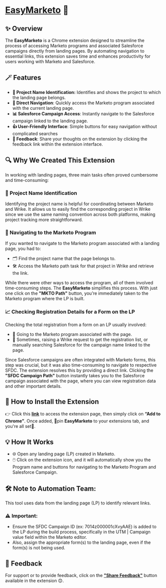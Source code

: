 # [EasyMarketo](https://chromewebstore.google.com/detail/easymarketo/aooojlnnppjpchpfjofohbgacpkelfpf) 🧭
## ✨ Overview
The **EasyMarketo** is a Chrome extension designed to streamline the process of accessing Marketo programs and associated Salesforce campaigns directly from landing pages. By automating navigation to essential links, this extension saves time and enhances productivity for users working with Marketo and Salesforce.

## 🪄 Features
* **📝 Project Name Identification:**  Identifies and shows the project to which the landing page  belongs.
* **🚀 Direct Navigation**: Quickly access the Marketo program associated with the current landing page.
* **📊 Salesforce Campaign Access**: Instantly navigate to the Salesforce campaign linked to the landing page.
* **👍 User-Friendly Interface**: Simple buttons for easy navigation without complicated searches
* **💬 Feedback**: Share your thoughts on the extension by clicking the feedback link within the extension interface.

## 🔍 Why We Created This Extension
In working with landing pages, three main tasks often proved cumbersome and time-consuming:

### 📝 Project Name Identification
Identifying the project name is helpful for coordinating between Marketo and Wrike. It allows us to easily find the corresponding project in Wrike since we use the same naming convention across both platforms, making project tracking more straightforward.

### 🔗 Navigating to the Marketo Program
If you wanted to navigate to the Marketo program associated with a landing page, you had to:

* 🗂️ Find the project name that the page belongs to.
* 🛠️ Access the Marketo path task for that project in Wrike and retrieve the link.

While there were other ways to access the program, all of them involved time-consuming steps. The **EasyMarketo** simplifies this process. With just one click on the **"MKTO Path"** button, you’re immediately taken to the Marketo program where the LP is built.

### 📈 Checking Registration Details for a Form on the LP
Checking the total registration from a form on an LP usually involved:
* 📂 Going to the Marketo program associated with the page.
* 📝 Sometimes, raising a Wrike request to get the registration list, or manually searching Salesforce for the campaign name linked to the page.

Since Salesforce campaigns are often integrated with Marketo forms, this step was crucial, but it was also time-consuming to navigate to respective SFDC. The extension resolves this by providing a direct link. Clicking the **"SFDC Campaign Path"** button instantly takes you to the Salesforce campaign associated with the page, where you can view registration data and other important details.

## 🚀 How to Install the Extension
👉 Click this [**link**](https://chrome.google.com/webstore/detail/aooojlnnppjpchpfjofohbgacpkelfpf) to access the extension page, then simply click on **“Add to Chrome”**. Once added, 📌pin **EasyMarketo** to your extensions tab, and you're all set🎉.

## 💡 How It Works
* 🌐 Open any landing page (LP) created in Marketo.
* 🖱️ Click on the extension icon, and it will automatically show you the Program name and buttons for navigating to the Marketo Program and Salesforce Campaign.



## 🛠️ Note to Automation Team:

This tool uses data from the landing page (LP) to identify relevant links.
### ⚠️ Important:
- Ensure the SFDC Campaign ID (ex: 7014z000001cXvyAAE) is added to the LP during the build process, specifically in the UTM | Campaign value field within the Marketo editor.
- Also, assign the appropriate form(s) to the landing page, even if the form(s) is not being used.


## 💬 Feedback 
For support or to provide feedback, click on the [**"Share Feedback"**](https://forms.office.com/r/FeR1fYQ53i) button available in the extension 😊.
